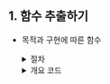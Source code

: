 ## 1. 함수 추출하기

- 목적과 구현에 따른 함수
  
    <details>
    <summary>절차</summary>

    1. 함수의 목적을 드러내는 이름을 붙임<br />
    2. 추출할 코드를 새 함수에 복사<br />
    3. 참조하는 지역변수는 인수로 전달<br />
        - 새 함수에서만 사용되는 변수는 지역변수로<br />
        - 지역변수의 값을 변경할 경우 새 함수의 결과로 전달<br />
    4. 새로 만든 함수를 호출하는 문으로 수정<br />

    </details>

    <details>
    <summary>개요 코드</summary>

    ```js
    const SME_ALERT_CODE = {
        APPROVAL_EXPIRED: 'APPROVAL_EXPIRED',
        NOT_MATCH_LOGIN_INFO: 'NOT_MATCH_LOGIN_INFO'
    }

    const VALID_CODE = {
        '0': 'normal',
        '1': 'error',
        '2': 'expired',
        '3': 'different'
    }

    // :( old
    const getLoanInfo = async (encryptParam) => {
        const {validationCode} = await checkValidation({encryptParam})
        const validCode = VALID_CODE[validationCode]

        // 유효하지 않은 validCode 처리
        // NF관리번호 오류
        if (validCode === 'error') {
            goMain()
        }
        // 대출진행정보 만료
        else if (validCode === 'expired') {
            showAlert(SME_ALERT_CODE.APPROVAL_EXPIRED)
        }
        // 명의 불일치
        else if (validCode === 'different') {
            showAlert(SME_ALERT_CODE.NOT_MATCH_LOGIN_INFO)
        }
    }

    // :) good
    // 6.5 함수 선언 바꾸기
    const nfValidation = async (encryptParam) => {
        const {validationCode} = await checkValidation({encryptParam})
        handleInvalid(VALID_CODE[validationCode])
    }

    const handleInvalid = (validCode) => {
        if (validCode === 'error') {
            goMain()
        }
        else if (validCode === 'expired') {
            showAlert(SME_ALERT_CODE.APPROVAL_EXPIRED)
        }
        else if (validCode === 'different') {
            showAlert(SME_ALERT_CODE.NOT_MATCH_LOGIN_INFO)
        }
    }
    ```

    </details>